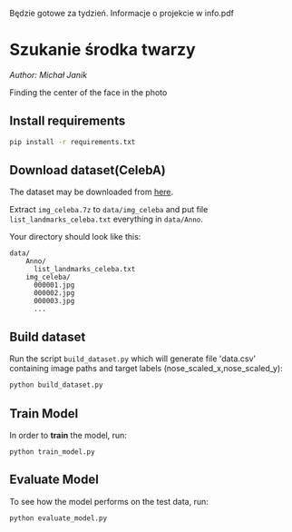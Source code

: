 Będzie gotowe za tydzień. Informacje o projekcie w info.pdf

# Szukanie środka twarzy 

_Author: Michał Janik_

Finding the center of the face in the photo

## Install requirements

```bash
pip install -r requirements.txt
```

## Download dataset(CelebA)

The dataset may be downloaded from [here][celeba].

Extract `img_celeba.7z` to `data/img_celeba` and put file `list_landmarks_celeba.txt` everything in `data/Anno`.

Your directory should look like this:
```
data/
    Anno/
      list_landmarks_celeba.txt
    img_celeba/
      000001.jpg
      000002.jpg
      000003.jpg
      ...
```

## Build dataset

Run the script `build_dataset.py` which will generate file 'data.csv' containing image paths and target labels (nose_scaled_x,nose_scaled_y):

```bash
python build_dataset.py
```

## Train Model
In order to **train** the model, run:

```
python train_model.py
```

## Evaluate Model
To see how the model performs on the test data, run:
```
python evaluate_model.py
```

[celeba]: http://mmlab.ie.cuhk.edu.hk/projects/CelebA.html
